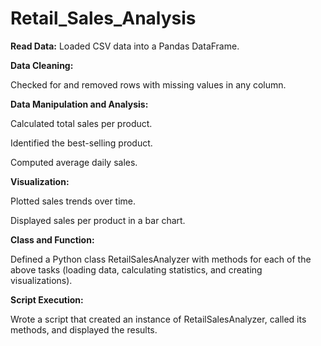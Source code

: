# Retail_Sales_Analysis
**Read Data:** Loaded CSV data into a Pandas DataFrame.

**Data Cleaning:**

Checked for and removed rows with missing values in any column.


**Data Manipulation and Analysis:**

Calculated total sales per product.

Identified the best-selling product.

Computed average daily sales.

**Visualization:**

Plotted sales trends over time.

Displayed sales per product in a bar chart.

**Class and Function:**

Defined a Python class RetailSalesAnalyzer with methods for each of the above tasks (loading data, calculating statistics, and creating visualizations).

**Script Execution:**

Wrote a script that created an instance of RetailSalesAnalyzer, called its methods, and displayed the results.
